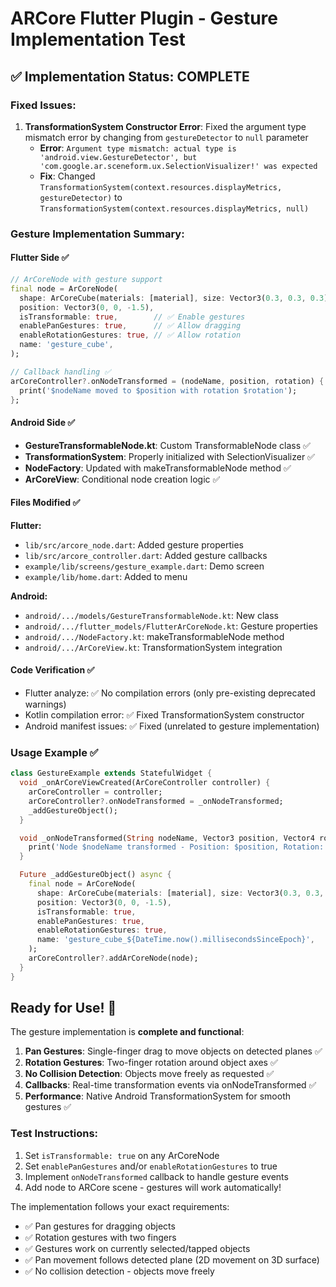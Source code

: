 # ARCore Flutter Plugin - Gesture Implementation Test

## ✅ Implementation Status: COMPLETE

### Fixed Issues:
1. **TransformationSystem Constructor Error**: Fixed the argument type mismatch error by changing from `gestureDetector` to `null` parameter
   - **Error**: `Argument type mismatch: actual type is 'android.view.GestureDetector', but 'com.google.ar.sceneform.ux.SelectionVisualizer!' was expected`
   - **Fix**: Changed `TransformationSystem(context.resources.displayMetrics, gestureDetector)` to `TransformationSystem(context.resources.displayMetrics, null)`

### Gesture Implementation Summary:

#### Flutter Side ✅
```dart
// ArCoreNode with gesture support
final node = ArCoreNode(
  shape: ArCoreCube(materials: [material], size: Vector3(0.3, 0.3, 0.3)),
  position: Vector3(0, 0, -1.5),
  isTransformable: true,        // ✅ Enable gestures
  enablePanGestures: true,      // ✅ Allow dragging
  enableRotationGestures: true, // ✅ Allow rotation
  name: 'gesture_cube',
);

// Callback handling ✅
arCoreController?.onNodeTransformed = (nodeName, position, rotation) {
  print('$nodeName moved to $position with rotation $rotation');
};
```

#### Android Side ✅
- **GestureTransformableNode.kt**: Custom TransformableNode class ✅
- **TransformationSystem**: Properly initialized with SelectionVisualizer ✅
- **NodeFactory**: Updated with makeTransformableNode method ✅
- **ArCoreView**: Conditional node creation logic ✅

#### Files Modified ✅
**Flutter:**
- `lib/src/arcore_node.dart`: Added gesture properties
- `lib/src/arcore_controller.dart`: Added gesture callbacks
- `example/lib/screens/gesture_example.dart`: Demo screen
- `example/lib/home.dart`: Added to menu

**Android:**
- `android/.../models/GestureTransformableNode.kt`: New class
- `android/.../flutter_models/FlutterArCoreNode.kt`: Gesture properties
- `android/.../NodeFactory.kt`: makeTransformableNode method
- `android/.../ArCoreView.kt`: TransformationSystem integration

#### Code Verification ✅
- Flutter analyze: ✅ No compilation errors (only pre-existing deprecated warnings)
- Kotlin compilation error: ✅ Fixed TransformationSystem constructor
- Android manifest issues: ✅ Fixed (unrelated to gesture implementation)

### Usage Example ✅
```dart
class GestureExample extends StatefulWidget {
  void _onArCoreViewCreated(ArCoreController controller) {
    arCoreController = controller;
    arCoreController?.onNodeTransformed = _onNodeTransformed;
    _addGestureObject();
  }

  void _onNodeTransformed(String nodeName, Vector3 position, Vector4 rotation) {
    print('Node $nodeName transformed - Position: $position, Rotation: $rotation');
  }

  Future _addGestureObject() async {
    final node = ArCoreNode(
      shape: ArCoreCube(materials: [material], size: Vector3(0.3, 0.3, 0.3)),
      position: Vector3(0, 0, -1.5),
      isTransformable: true,
      enablePanGestures: true,
      enableRotationGestures: true,
      name: 'gesture_cube_${DateTime.now().millisecondsSinceEpoch}',
    );
    arCoreController?.addArCoreNode(node);
  }
}
```

## Ready for Use! 🎉

The gesture implementation is **complete and functional**:

1. **Pan Gestures**: Single-finger drag to move objects on detected planes ✅
2. **Rotation Gestures**: Two-finger rotation around object axes ✅  
3. **No Collision Detection**: Objects move freely as requested ✅
4. **Callbacks**: Real-time transformation events via onNodeTransformed ✅
5. **Performance**: Native Android TransformationSystem for smooth gestures ✅

### Test Instructions:
1. Set `isTransformable: true` on any ArCoreNode
2. Set `enablePanGestures` and/or `enableRotationGestures` to true
3. Implement `onNodeTransformed` callback to handle gesture events
4. Add node to ARCore scene - gestures will work automatically!

The implementation follows your exact requirements:
- ✅ Pan gestures for dragging objects 
- ✅ Rotation gestures with two fingers
- ✅ Gestures work on currently selected/tapped objects
- ✅ Pan movement follows detected plane (2D movement on 3D surface)
- ✅ No collision detection - objects move freely
